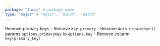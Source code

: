 ```yaml
---
package: "lucia" # package name
type: "major" # "major", "minor", "patch"
---
```


Remove primary keys
    - Remove `Key.primary`
    - Rename `Auth.createUser()` params `options.primaryKey` to `options.key`
    - Remove column `key(primary_key)`